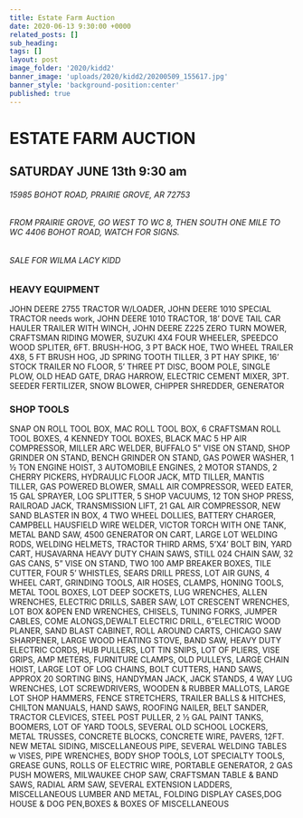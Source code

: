 ```yaml
---
title: Estate Farm Auction
date: 2020-06-13 9:30:00 +0000
related_posts: []
sub_heading:  
tags: []
layout: post
image_folder: '2020/kidd2'
banner_image: 'uploads/2020/kidd2/20200509_155617.jpg'
banner_style: 'background-position:center'
published: true
---
```

# ESTATE FARM AUCTION
## SATURDAY JUNE 13th 9:30 am

###### 15985 BOHOT ROAD, PRAIRIE GROVE, AR 72753
###### FROM PRAIRIE GROVE, GO WEST TO WC 8, THEN SOUTH ONE MILE TO WC 4406 BOHOT ROAD, WATCH FOR SIGNS.
###### SALE FOR WILMA LACY KIDD

<!--break-->
### HEAVY EQUIPMENT
JOHN DEERE 2755 TRACTOR W/LOADER, JOHN DEERE 1010 SPECIAL TRACTOR needs work, JOHN DEERE 1010 TRACTOR, 18’ DOVE TAIL CAR HAULER TRAILER WITH WINCH, JOHN DEERE Z225 ZERO TURN MOWER, CRAFTSMAN RIDING MOWER, SUZUKI  4X4 FOUR WHEELER, SPEEDCO WOOD SPLITER, 6FT. BRUSH-HOG, 3 PT BACK HOE, TWO WHEEL TRAILER 4X8, 5 FT BRUSH HOG, JD SPRING TOOTH TILLER, 3 PT HAY SPIKE, 16’ STOCK TRAILER NO FLOOR, 5’ THREE PT DISC, BOOM POLE, SINGLE PLOW, OLD HEAD GATE, DRAG HARROW, ELECTRIC CEMENT MIXER, 3PT. SEEDER FERTILIZER, SNOW BLOWER, CHIPPER SHREDDER, GENERATOR

### SHOP TOOLS
SNAP ON ROLL TOOL BOX, MAC ROLL TOOL BOX, 6 CRAFTSMAN ROLL TOOL BOXES, 4 KENNEDY TOOL BOXES, BLACK MAC 5 HP AIR COMPRESSOR, MILLER ARC WELDER, BUFFALO 5” VISE ON STAND, SHOP GRINDER ON STAND, BENCH GRINDER ON STAND, GAS POWER WASHER, 1 ½ TON ENGINE HOIST, 3 AUTOMOBILE ENGINES, 2 MOTOR STANDS, 2 CHERRY PICKERS, HYDRAULIC FLOOR JACK, MTD TILLER, MANTIS TILLER, GAS POWERED BLOWER, SMALL AIR COMPRESSOR, WEED EATER, 15 GAL SPRAYER, LOG SPLITTER, 5 SHOP VACUUMS, 12 TON SHOP PRESS, RAILROAD JACK, TRANSMISSION LIFT, 21 GAL AIR COMPRESSOR, NEW SAND BLASTER IN BOX, 4 TWO WHEEL DOLLIES, BATTERY CHARGER, CAMPBELL HAUSFIELD WIRE WELDER, VICTOR TORCH WITH ONE TANK, METAL BAND SAW, 4500 GENERATOR ON CART, LARGE LOT WELDING RODS, WELDING HELMETS, TRACTOR THIRD ARMS, 5’X4’ BOLT BIN, YARD CART, HUSAVARNA  HEAVY DUTY CHAIN SAWS,  STILL 024 CHAIN SAW, 32 GAS CANS, 5” VISE ON STAND, TWO 100 AMP BREAKER BOXES, TILE CUTTER, FOUR 5’ WHISTLES, SEARS DRILL PRESS, LOT AIR GUNS, 4 WHEEL CART, GRINDING TOOLS, AIR HOSES, CLAMPS, HONING TOOLS, METAL TOOL BOXES, LOT DEEP SOCKETS, LUG WRENCHES, ALLEN WRENCHES, ELECTRIC DRILLS, SABER SAW, LOT CRESCENT WRENCHES, LOT BOX &OPEN END WRENCHES, CHISELS, TUNING FORKS, JUMPER CABLES, COME ALONGS,DEWALT ELECTRIC DRILL,  6”ELECTRIC WOOD PLANER, SAND BLAST CABINET, ROLL AROUND CARTS, CHICAGO SAW SHARPENER, LARGE WOOD HEATING STOVE, BAND SAW, HEAVY DUTY ELECTRIC CORDS, HUB PULLERS, LOT TIN SNIPS, LOT OF PLIERS, VISE GRIPS, AMP METERS, FURNITURE CLAMPS, OLD PULLEYS, LARGE CHAIN HOIST, LARGE LOT OF LOG CHAINS, BOLT CUTTERS, HAND SAWS, APPROX 20 SORTING BINS, HANDYMAN JACK, JACK STANDS, 4 WAY LUG WRENCHES, LOT SCREWDRIVERS, WOODEN & RUBBER MALLOTS, LARGE LOT SHOP HAMMERS, FENCE STRETCHERS, TRAILER BALLS & HITCHES, CHILTON MANUALS, HAND SAWS, ROOFING NAILER, BELT SANDER, TRACTOR CLEVICES, STEEL POST PULLER, 2 ½ GAL PAINT TANKS, BOOMERS, LOT OF YARD TOOLS, SEVERAL OLD SCHOOL LOCKERS, METAL TRUSSES, CONCRETE BLOCKS, CONCRETE WIRE, PAVERS, 12FT. NEW METAL SIDING, MISCELLANEOUS PIPE, SEVERAL WELDING TABLES w VISES, PIPE WRENCHES, BODY SHOP TOOLS, LOT SPECIALTY TOOLS, GREASE GUNS, ROLLS OF ELECTRIC WIRE, PORTABLE GENERATOR, 2 GAS PUSH MOWERS, MILWAUKEE CHOP SAW, CRAFTSMAN TABLE & BAND SAWS, RADIAL ARM SAW, SEVERAL EXTENSION LADDERS, MISCELLANEOUS LUMBER AND METAL, FOLDING DISPLAY CASES,DOG HOUSE & DOG PEN,BOXES & BOXES OF MISCELLANEOUS


